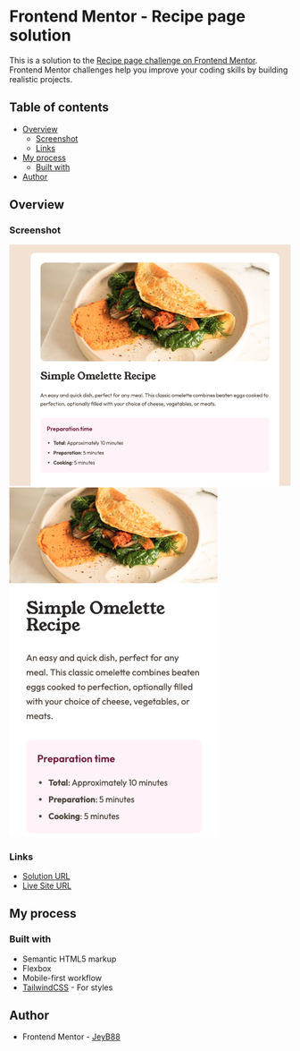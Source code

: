 # Frontend Mentor - Recipe page solution

This is a solution to the [Recipe page challenge on Frontend Mentor](https://www.frontendmentor.io/challenges/recipe-page-KiTsR8QQKm). Frontend Mentor challenges help you improve your coding skills by building realistic projects. 

## Table of contents

- [Overview](#overview)
  - [Screenshot](#screenshot)
  - [Links](#links)
- [My process](#my-process)
  - [Built with](#built-with)
- [Author](#author)


## Overview

### Screenshot

![](./screenshot-desktop.png)
![](./screenshot-mobile.png)


### Links

- [Solution URL](https://github.com/JeyB88/frontendmentor-challenges/tree/main/04-recipe-page)
- [Live Site URL](https://fm-jeyb88-recipe-page.netlify.app/)

## My process

### Built with

- Semantic HTML5 markup
- Flexbox
- Mobile-first workflow
- [TailwindCSS](https://tailwindcss.com/) - For styles

## Author

- Frontend Mentor - [JeyB88](https://www.frontendmentor.io/profile/JeyB88)



